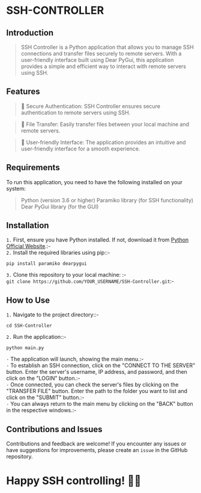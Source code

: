 # SSH-CONTROLLER

## Introduction
> SSH Controller is a Python application that allows you to manage SSH connections and transfer files securely to remote servers. With a user-friendly interface built using Dear PyGui, this application provides a simple and efficient way to interact with remote servers using SSH.

## Features
> 🔐 Secure Authentication: SSH Controller ensures secure authentication to remote servers using SSH.

> 📂 File Transfer: Easily transfer files between your local machine and remote servers.

> 🚀 User-friendly Interface: The application provides an intuitive and user-friendly interface for a smooth experience.

## Requirements
To run this application, you need to have the following installed on your system:

> Python (version 3.6 or higher)
> Paramiko library (for SSH functionality)
> Dear PyGui library (for the GUI)

## Installation
`1.` First, ensure you have Python installed. If not, download it from [Python Official Website](https://www.python.org/downloads/).:-   
`2.` Install the required libraries using pip::-   
```
pip install paramiko dearpygui
```   
`3.` Clone this repository to your local machine: :-   
```git clone https://github.com/YOUR_USERNAME/SSH-Controller.git```:-   

## How to Use
`1.` Navigate to the project directory::-   
```
cd SSH-Controller
```   
`2.` Run the application::-   
```
python main.py
``` 

`·` The application will launch, showing the main menu.:-  
`·` To establish an SSH connection, click on the "CONNECT TO THE SERVER" button. Enter the server's username, IP address, and password, and then click on the "LOGIN" button.:-  
`·` Once connected, you can check the server's files by clicking on the "TRANSFER FILE" button. Enter the path to the folder you want to list and click on the "SUBMIT" button.:-  
`·` You can always return to the main menu by clicking on the "BACK" button in the respective windows.:-  

## Contributions and Issues
Contributions and feedback are welcome! If you encounter any issues or have suggestions for improvements, please create an `issue` in the GitHub repository.


# Happy SSH controlling! 🚀📂
